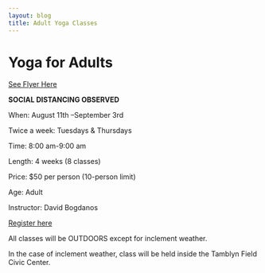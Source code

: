 ```yaml
---
layout: blog
title: Adult Yoga Classes
---
```



# Yoga for Adults

[See Flyer Here](https://storage.googleapis.com/static.rutherford-nj.com/recreation/summer-2020/YOGA-flyer-August%2011th.docx.pdf)

**SOCIAL DISTANCING OBSERVED**

When: August 11th –September 3rd

Twice a week: Tuesdays & Thursdays

Time: 8:00 am-9:00 am

Length: 4 weeks (8 classes)

Price: $50 per person (10-person limit)

Age: Adult

Instructor: David Bogdanos

[Register here](https://register.communitypass.net/reg/index.cfm)

All classes will be OUTDOORS except for inclement weather.

In the case of inclement weather, class will be held inside the Tamblyn Field Civic Center.
